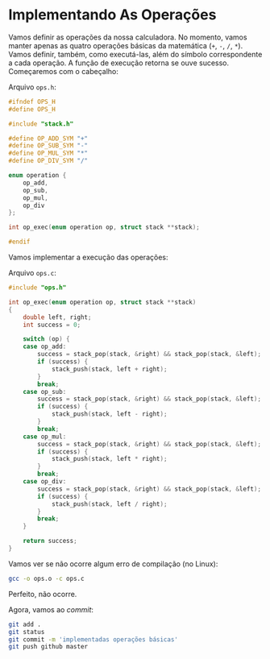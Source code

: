 # Implementando As Operações

Vamos definir as operações da nossa calculadora. No momento, vamos manter apenas
as quatro operações básicas da matemática (`+`, `-`, `/`, `*`). Vamos definir,
também, como executá-las, além do símbolo correspondente a cada operação. A
função de execução retorna se ouve sucesso. Começaremos com o cabeçalho:

Arquivo `ops.h`:
```C
#ifndef OPS_H
#define OPS_H

#include "stack.h"

#define OP_ADD_SYM "+"
#define OP_SUB_SYM "-"
#define OP_MUL_SYM "*"
#define OP_DIV_SYM "/"

enum operation {
    op_add,
    op_sub,
    op_mul,
    op_div
};

int op_exec(enum operation op, struct stack **stack);

#endif
```

Vamos implementar a execução das operações:

Arquivo `ops.c`:
```C
#include "ops.h"

int op_exec(enum operation op, struct stack **stack)
{
    double left, right;
    int success = 0;

    switch (op) {
    case op_add:
        success = stack_pop(stack, &right) && stack_pop(stack, &left);
        if (success) {
            stack_push(stack, left + right);
        }
        break;
    case op_sub:
        success = stack_pop(stack, &right) && stack_pop(stack, &left);
        if (success) {
            stack_push(stack, left - right);
        }
        break;
    case op_mul:
        success = stack_pop(stack, &right) && stack_pop(stack, &left);
        if (success) {
            stack_push(stack, left * right);
        }
        break;
    case op_div:
        success = stack_pop(stack, &right) && stack_pop(stack, &left);
        if (success) {
            stack_push(stack, left / right);
        }
        break;
    }

    return success;
}
```

Vamos ver se não ocorre algum erro de compilação (no Linux):
```sh
gcc -o ops.o -c ops.c
```
Perfeito, não ocorre.

Agora, vamos ao _commit_:

```sh
git add .
git status
git commit -m 'implementadas operações básicas'
git push github master
```
